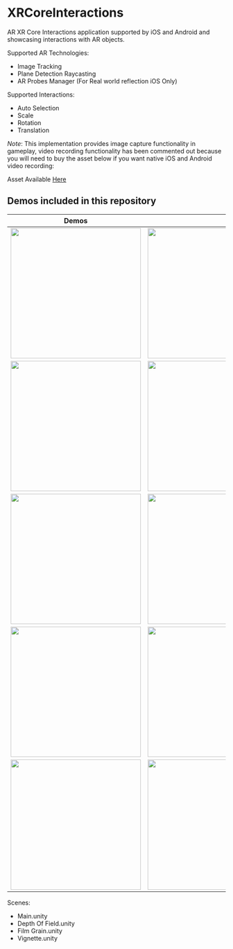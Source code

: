 # XRCoreInteractions

AR XR Core Interactions application supported by iOS and Android and showcasing interactions with AR objects. 

Supported AR Technologies:

* Image Tracking
* Plane Detection Raycasting 
* AR Probes Manager (For Real world reflection iOS Only)

Supported Interactions:

* Auto Selection 
* Scale
* Rotation
* Translation

*Note*: This implementation provides image capture functionality in gameplay, video recording functionality has been commented out because you will need to buy the asset below if you want native iOS and Android video recording:

Asset Available [Here](https://assetstore.unity.com/packages/tools/integration/cross-platform-replay-kit-record-every-play-133662?aid=1101l7LXo)

## Demos included in this repository

|Demos||
|---|---|
|<img src="https://github.com/dilmerv/XRInteractionDemo/blob/master/docs/images/Demo_1.gif" width="300">|<img src="https://github.com/dilmerv/XRInteractionDemo/blob/master/docs/images/Demo_2.gif" width="300">
|<img src="https://github.com/dilmerv/XRInteractionDemo/blob/master/docs/images/Demo_3.gif" width="300">|<img src="https://github.com/dilmerv/XRInteractionDemo/blob/master/docs/images/Demo_4.gif" width="300">|
|<img src="https://github.com/dilmerv/XRInteractionDemo/blob/master/docs/images/Demo_5.gif" width="300">|<img src="https://github.com/dilmerv/XRInteractionDemo/blob/master/docs/images/xrgui_2.gif" width="300">|
|<img src="https://github.com/dilmerv/XRInteractionDemo/blob/master/docs/images/xrgrab_1.gif" width="300">|<img src="https://github.com/dilmerv/XRInteractionDemo/blob/master/docs/images/xrthrow_1.gif" width="300">|
|<img src="https://github.com/dilmerv/XRInteractionDemo/blob/master/docs/images/xrgui_1.gif" width="300">|<img src="https://github.com/dilmerv/XRInteractionDemo/blob/master/docs/images/xrthrow_2.gif" width="300">|

Scenes:

* Main.unity
* Depth Of Field.unity
* Film Grain.unity
* Vignette.unity
